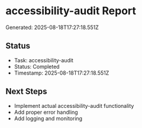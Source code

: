 # accessibility-audit Report

Generated: 2025-08-18T17:27:18.551Z

## Status
- Task: accessibility-audit
- Status: Completed
- Timestamp: 2025-08-18T17:27:18.551Z

## Next Steps
- Implement actual accessibility-audit functionality
- Add proper error handling
- Add logging and monitoring
